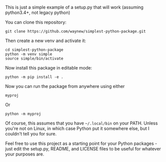This is just a simple example of a setup.py that will work (assuming python3.4+,
not legacy python)

You can clone this repository:

    git clone https://github.com/waynew/simplest-python-package.git

Then create a new venv and activate it:

    cd simplest-python-package
    python -m venv simple
    source simple/bin/activate

Now install this package in editable mode:

    python -m pip install -e .

Now you can run the package from anywhere using either

    myproj

Or

    python -m myproj


Of course, this assumes that you have `~/.local/bin` on your PATH. Unless
you're not on Linux, in which case Python put it somewhere else, but I couldn't
tell you for sure.

Feel free to use this project as a starting point for your Python packages -
just edit the setup.py, README, and LICENSE files to be useful for whatever
your purposes are.
